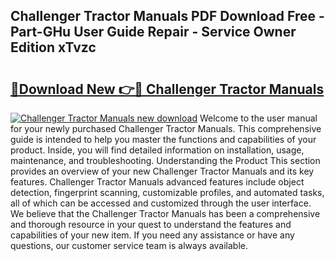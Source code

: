 ## Challenger Tractor Manuals PDF Download Free - Part-GHu User Guide Repair - Service Owner Edition xTvzc

# <h2><a href="http://bc10714.oget.top/?id=Challenger+Tractor+Manuals">🔗Download New 👉🔴 Challenger Tractor Manuals</a></h2>

[![Challenger Tractor Manuals new download](https://i.imgur.com/5g1atiW.png)](http://bc10714.oget.top/?id=Challenger+Tractor+Manuals)
Welcome to the user manual for your newly purchased Challenger Tractor Manuals. This comprehensive guide is intended to help you master the functions and capabilities of your product. Inside, you will find detailed information on installation, usage, maintenance, and troubleshooting. Understanding the Product This section provides an overview of your new Challenger Tractor Manuals and its key features. Challenger Tractor Manuals advanced features include object detection, fingerprint scanning, customizable profiles, and automated tasks, all of which can be accessed and customized through the user interface. We believe that the Challenger Tractor Manuals has been a comprehensive and thorough resource in your quest to understand the features and capabilities of your new item. If you need any assistance or have any questions, our customer service team is always available.
